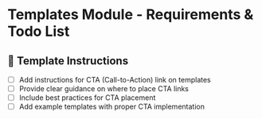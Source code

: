 # Templates Module - Requirements & Todo List

## 📝 Template Instructions
- [ ] Add instructions for CTA (Call-to-Action) link on templates
- [ ] Provide clear guidance on where to place CTA links
- [ ] Include best practices for CTA placement
- [ ] Add example templates with proper CTA implementation